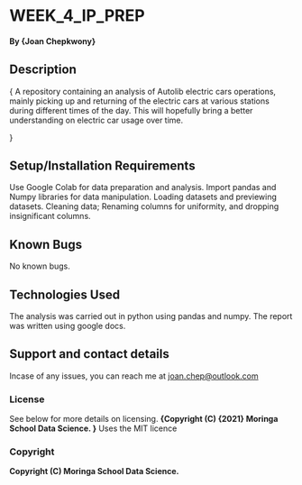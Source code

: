 # WEEK_4_IP_PREP

#### By **{Joan Chepkwony}**
## Description
{
A repository containing an analysis of Autolib electric cars operations, mainly picking up and returning of the electric cars at various stations during different times of the day. This will hopefully bring a better understanding on electric car usage over time.

}
## Setup/Installation Requirements
Use Google Colab for data preparation and analysis.
Import pandas and Numpy libraries for data manipulation.
Loading datasets and previewing datasets.
Cleaning data; Renaming columns for uniformity, and dropping insignificant columns.

## Known Bugs
No known bugs.

## Technologies Used
The analysis was carried out in python using pandas and numpy. The report was written using google docs.

## Support and contact details
Incase of any issues, you can reach me at joan.chep@outlook.com

### License
See below for more details on licensing.
**{Copyright (C) {2021}  Moringa School Data Science.
}**
Uses the MIT licence
### Copyright
**Copyright (C) Moringa School Data Science.**
